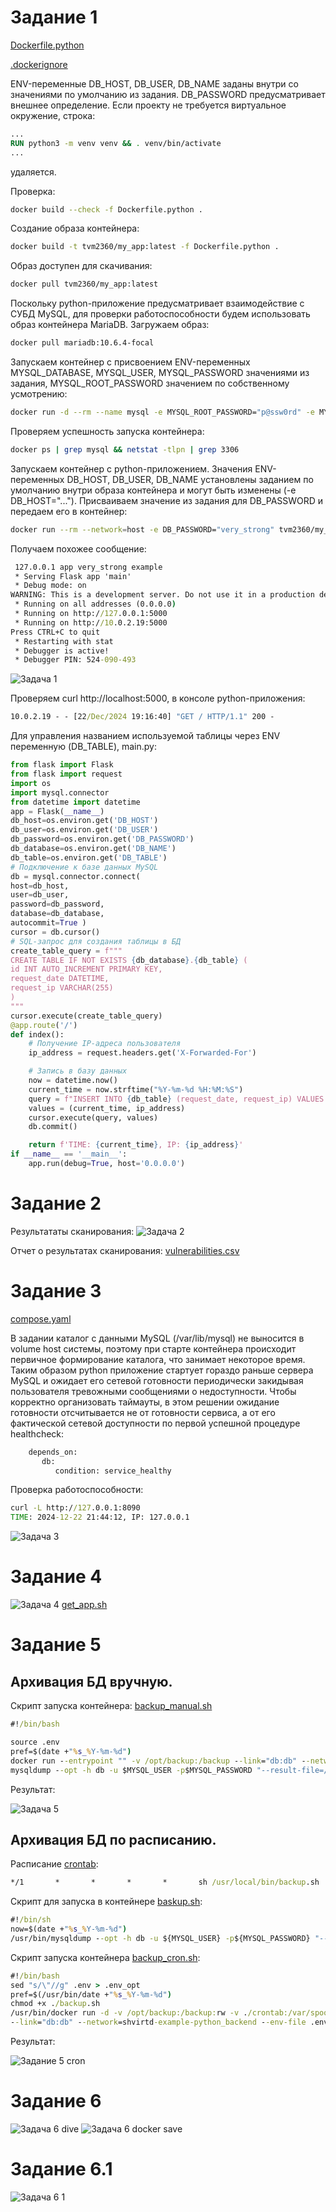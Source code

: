 # Задание 1

[Dockerfile.python](Dockerfile.python) 

[.dockerignore](.dockerignore)

ENV-переменные DB_HOST, DB_USER, DB_NAME заданы внутри со значениями по умолчанию из задания. DB_PASSWORD предусматривает внешнее определение.
Если проекту не требуется виртуальное окружение, строка: 
```dockerfile
...
RUN python3 -m venv venv && . venv/bin/activate
...
```
удаляется.

Проверка:
```bash
docker build --check -f Dockerfile.python . 
```
Создание образа контейнера:
```bash
docker build -t tvm2360/my_app:latest -f Dockerfile.python .
```
Образ доступен для скачивания:
```bash
docker pull tvm2360/my_app:latest
```
Поскольку python-приложение предусматривает взаимодействие с СУБД MySQL, для проверки работоспособности будем использовать
образ контейнера MariaDB. Загружаем образ:
```bash
docker pull mariadb:10.6.4-focal
```
Запускаем контейнер с присвоением ENV-переменных MYSQL_DATABASE, MYSQL_USER, MYSQL_PASSWORD значениями из задания, MYSQL_ROOT_PASSWORD значением по собственному усмотрению:
```bash
docker run -d --rm --name mysql -e MYSQL_ROOT_PASSWORD="p@ssw0rd" -e MYSQL_DATABASE="example" -e MYSQL_USER="app" -e MYSQL_PASSWORD="very_strong" -e MYSQL_ROOT_HOST="%" -p 127.0.0.1:3306:3306 mariadb:10.6.4-focal
```
Проверяем успешность запуска контейнера:
```bash
docker ps | grep mysql && netstat -tlpn | grep 3306
```
Запускаем контейнер с python-приложением. Значения ENV-переменных DB_HOST, DB_USER, DB_NAME установлены заданием по умолчанию внутри образа контейнера и могут быть изменены (-e DB_HOST="..."). 
Присваиваем значение из задания для DB_PASSWORD и передаем его в контейнер:
```bash
docker run --rm --network=host -e DB_PASSWORD="very_strong" tvm2360/my_app:latest
```
Получаем похожее сообщение:
```cmd
 127.0.0.1 app very_strong example
 * Serving Flask app 'main'
 * Debug mode: on
WARNING: This is a development server. Do not use it in a production deployment. Use a production WSGI server instead.
 * Running on all addresses (0.0.0.0)
 * Running on http://127.0.0.1:5000
 * Running on http://10.0.2.19:5000
Press CTRL+C to quit
 * Restarting with stat
 * Debugger is active!
 * Debugger PIN: 524-090-493
```

![Задача 1](https://github.com/user-attachments/assets/a4339bcc-e887-4a53-82ad-e2ff7ec30ce8)

Проверяем curl http://localhost:5000, в консоле python-приложения:
```cmd
10.0.2.19 - - [22/Dec/2024 19:16:40] "GET / HTTP/1.1" 200 -
```

Для управления названием используемой таблицы через ENV переменную (DB_TABLE), main.py:
```python
from flask import Flask
from flask import request
import os
import mysql.connector
from datetime import datetime
app = Flask(__name__)
db_host=os.environ.get('DB_HOST')
db_user=os.environ.get('DB_USER')
db_password=os.environ.get('DB_PASSWORD')
db_database=os.environ.get('DB_NAME')
db_table=os.environ.get('DB_TABLE')
# Подключение к базе данных MySQL
db = mysql.connector.connect(
host=db_host,
user=db_user,
password=db_password,
database=db_database,
autocommit=True )
cursor = db.cursor()
# SQL-запрос для создания таблицы в БД
create_table_query = f"""
CREATE TABLE IF NOT EXISTS {db_database}.{db_table} (
id INT AUTO_INCREMENT PRIMARY KEY,
request_date DATETIME,
request_ip VARCHAR(255)
)
"""
cursor.execute(create_table_query)
@app.route('/')
def index():
    # Получение IP-адреса пользователя
    ip_address = request.headers.get('X-Forwarded-For')

    # Запись в базу данных
    now = datetime.now()
    current_time = now.strftime("%Y-%m-%d %H:%M:%S")
    query = f"INSERT INTO {db_table} (request_date, request_ip) VALUES (%s, %s)"
    values = (current_time, ip_address)
    cursor.execute(query, values)
    db.commit()

    return f'TIME: {current_time}, IP: {ip_address}'
if __name__ == '__main__':
    app.run(debug=True, host='0.0.0.0')
```
# Задание 2
Результататы сканирования:
![Задача 2](https://github.com/user-attachments/assets/ea970fc8-aca8-43c6-813b-49f45e02623d)

Отчет о результатах сканирования:
[vulnerabilities.csv](https://github.com/user-attachments/files/18233978/vulnerabilities.csv)

# Задание 3
[compose.yaml](compose.yaml)

В задании каталог с данными MySQL (/var/lib/mysql) не выносится в volume host системы, поэтому 
при старте контейнера происходит первичное формирование каталога, что занимает некоторое время.
Таким образом python приложение стартует гораздо раньше сервера MySQL и ожидает его сетевой готовности 
периодически закидывая пользователя тревожными сообщениями о недоступности. 
Чтобы корректно организовать таймауты, в этом решении ожидание готовности отсчитывается не от готовности 
сервиса, а от его фактической сетевой доступности по первой успешной процедуре healthcheck:

```cmd
    depends_on:
       db:
          condition: service_healthy
```

Проверка работоспособности:

```cmd
curl -L http://127.0.0.1:8090
TIME: 2024-12-22 21:44:12, IP: 127.0.0.1
```
![Задача 3](https://github.com/user-attachments/assets/48fff586-cb94-436a-a98a-5f8430699ed7)

# Задание 4
![Задача 4](https://github.com/user-attachments/assets/054572dc-f39f-4090-8965-43b9001adb52)
[get_app.sh](get_app.sh)
# Задание 5
Архивация БД вручную.
-

Скрипт запуска контейнера:
[backup_manual.sh](backup_manual.sh)
```cmd
#!/bin/bash

source .env
pref=$(date +"%s_%Y-%m-%d")
docker run --entrypoint "" -v /opt/backup:/backup --link="db:db" --network=shvirtd-example-python_backend --rm -it schnitzler/mysqldump \
mysqldump --opt -h db -u $MYSQL_USER -p$MYSQL_PASSWORD "--result-file=/backup/DB_dump_$pref.sql" $MYSQL_DATABASE
```
Результат:

![Задача 5](https://github.com/user-attachments/assets/c8924a53-ee85-4744-af0a-4cf5ebd0fab3)

Архивация БД по расписанию.
-

Расписание 
[crontab](crontab): 

```cmd
*/1       *       *       *       *       sh /usr/local/bin/backup.sh
```
Скрипт для запуска в контейнере
[baskup.sh](baskup.sh):

```cmd
#!/bin/sh
now=$(date +"%s_%Y-%m-%d")
/usr/bin/mysqldump --opt -h db -u ${MYSQL_USER} -p${MYSQL_PASSWORD} "--result-file=/backup/${now}_${MYSQL_DATABASE}.sql" ${MYSQL_DATABASE} 
```
Скрипт запуска контейнера
[backup_cron.sh](backup_cron.sh):
```cmd
#!/bin/bash
sed "s/\"//g" .env > .env_opt
pref=$(/usr/bin/date +"%s_%Y-%m-%d")
chmod +x ./backup.sh
/usr/bin/docker run -d -v /opt/backup:/backup:rw -v ./crontab:/var/spool/cron/crontabs/root:ro -v ./backup.sh:/usr/local/bin/backup.sh:ro \
--link="db:db" --network=shvirtd-example-python_backend --env-file .env_opt --rm -it schnitzler/mysqldump /bin/bash
```
Результат:

![Задание 5 cron](https://github.com/user-attachments/assets/ad474900-ea15-41a5-b63f-ad7710bde85a)


# Задание 6
![Задача 6 dive](https://github.com/user-attachments/assets/3ba08b62-dcb3-428e-8959-ed3460c3536b)
![Задача 6 docker save](https://github.com/user-attachments/assets/7a31edf8-bbe9-41f3-964a-3b02496ef93e)

# Задание 6.1
![Задача 6 1](https://github.com/user-attachments/assets/3f9e7426-1592-4f89-b5f3-9fb095bc15f4)





